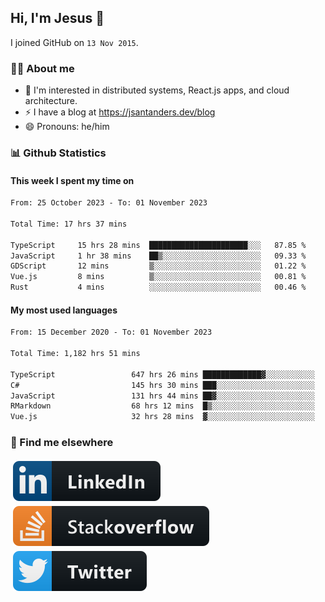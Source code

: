 ## Hi, I'm Jesus 👋

I joined GitHub on `13 Nov 2015`.

<!-- Talking about you -->

### 👨‍💻 About me

- 👦 I'm interested in distributed systems, React.js apps, and cloud architecture.
- ⚡️ I have a blog at <https://jsantanders.dev/blog>
- 😄 Pronouns: he/him

### 📊 Github Statistics

#### This week I spent my time on

<!--START_SECTION:weekly-->

```txt
From: 25 October 2023 - To: 01 November 2023

Total Time: 17 hrs 37 mins

TypeScript     15 hrs 28 mins  ██████████████████████░░░   87.85 %
JavaScript     1 hr 38 mins    ██▒░░░░░░░░░░░░░░░░░░░░░░   09.33 %
GDScript       12 mins         ▒░░░░░░░░░░░░░░░░░░░░░░░░   01.22 %
Vue.js         8 mins          ▒░░░░░░░░░░░░░░░░░░░░░░░░   00.81 %
Rust           4 mins          ░░░░░░░░░░░░░░░░░░░░░░░░░   00.46 %
```

<!--END_SECTION:weekly-->

#### My most used languages

<!--START_SECTION:alltime-->

```txt
From: 15 December 2020 - To: 01 November 2023

Total Time: 1,182 hrs 51 mins

TypeScript                 647 hrs 26 mins █████████████▓░░░░░░░░░░░   54.74 %
C#                         145 hrs 30 mins ███░░░░░░░░░░░░░░░░░░░░░░   12.30 %
JavaScript                 131 hrs 44 mins ██▓░░░░░░░░░░░░░░░░░░░░░░   11.14 %
RMarkdown                  68 hrs 12 mins  █▒░░░░░░░░░░░░░░░░░░░░░░░   05.77 %
Vue.js                     32 hrs 28 mins  ▓░░░░░░░░░░░░░░░░░░░░░░░░   02.75 %
```

<!--END_SECTION:alltime-->

### 📢 Find me elsewhere

<p>
  <a target="_blank" href="https://linkedin.com/in/jsantanders">
    <img src="https://github.com/jsantanders/jsantanders/blob/master/img/linkedin.svg" alt="LinkedIn" style="vertical-align:top; margin:4px">
  </a>
  
  <a target="_blank" href="https://stackoverflow.com/users/7318331/jesus-santander">
    <img src="https://github.com/jsantanders/jsantanders/blob/master/img/stackoverflow.svg" alt="StackOverflow" style="vertical-align:top; margin:4px">
  </a>
  
  <a target="_blank" href="http://twitter.com/jsantanders">
    <img src="https://github.com/jsantanders/jsantanders/blob/master/img/twitter.svg" alt="Twitter" style="vertical-align:top; margin:4px">
  </a>
</p>
